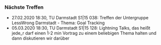 ### Nächste Treffen

  * 27.02.2020 18:30, TU Darmstadt S1|15 038: Treffen der Untergruppe LessWrong Darmstadt - Thema: Goal Tracking
  * 05.03.2020 18:30, TU Darmstadt S1|15 128: Lightning Talks, das heißt jede_r darf einen 1-2 min Vortrag zu einem beliebigen Thema halten und dann diskutieren wir darüber
